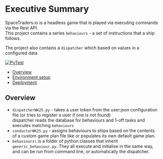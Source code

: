 
# Executive Summary

SpaceTraders.io is a headless game that is played via executing commands via the Rest API.  
This project contains a series `behaviours` - a set of instructions that a ship follows.  

The project also contains a `dispatcher` which based on values in a configured data


[![PyTest](https://github.com/Ctri-The-Third/SpaceTraders/actions/workflows/main.yml/badge.svg)](https://github.com/Ctri-The-Third/SpaceTraders/actions/workflows/main.yml)

- [Overview](#Overview)
- [Environment setup](#Setup)
- [Deployment](#Deploy)


## Overview

* `dispatcherWK25.py` - takes a user token from the user.json configuration file (or tries to register a user if one is not found)    
dispatcher reads the database for behaviours and 1-off tasks and executes matching `behaviours`   
* `conductorWK25.py` - assigns behaviours to ships based on the contents of a custom game plan file like or populates its own default game plan.
* `behaviours\` is a folder of python classes that inherit `generic_behaviour.py`. They all execute and initialise in the same way, and can be run from command line, or automatically the dispatcher.  
